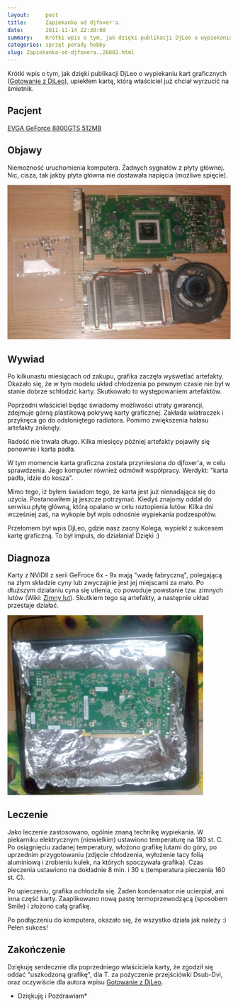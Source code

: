 ```yaml
---
layout:     post
title:      Zapiekanka od djfoxer'a.
date:       2011-11-14 22:30:00
summary:    Krótki wpis o tym, jak dzięki publikacji DjLeo o wypiekaniu kart graficznych (Gotowanie z DjLeo), upiekłem kartę, którą właściciel już chciał wyrzucić na śmietnik.PacjentEVGA GeForce 8800GTS 512MBObjawyNiemożność uruchomienia komputera. Żadnych sygnałów z płyty głównej. Nic, cisza, tak jakby płyta główna nie dostawała napięcia (możliwe spięcie). WywiadPo kilkunastu miesiącach od zakupu, grafika za...
categories: sprzęt porady hobby
slug: Zapiekanka-od-djfoxera.,28802.html
---
```




Krótki wpis o tym, jak dzięki publikacji DjLeo o wypiekaniu kart graficznych ([Gotowanie z DjLeo](http://www.dobreprogramy.pl/DjLeo/Gotowanie-z-DjLeo,28311.html)), upiekłem kartę, którą właściciel już chciał wyrzucić na śmietnik.


## Pacjent


[EVGA GeForce 8800GTS 512MB](http://www.evga.com/articles/382.asp)


## Objawy


Niemożność uruchomienia komputera. Żadnych sygnałów z płyty głównej. Nic, cisza, tak jakby płyta główna nie dostawała napięcia (możliwe spięcie).


![desk](https://raw.githubusercontent.com/djfoxer/djfoxer.github.io/master/_img/2011-11-14-_160_/g_-_608x405_-_-_28802x20111114222330_2.jpg)
 


## Wywiad


Po kilkunastu miesiącach od zakupu, grafika zaczęła wyśwetlać artefakty. Okazało się, że w tym modelu układ chłodzenia po pewnym czasie nie był w stanie dobrze schłodzić karty. Skutkowało to występowaniem artefaktów.

Poprzedni właściciel będąc świadomy możliwości utraty gwarancji, zdejmuje górną plastikową pokrywę karty graficznej. Zakłada wiatraczek i przykręca go do odsłoniętego radiatora. Pomimo zwiększenia hałasu artefakty zniknęły.

Radość nie trwała długo. Kilka miesięcy później artefakty pojawiły się ponownie i karta padła. 

W tym momencie karta graficzna została przyniesiona do djfoxer'a, w celu sprawdzenia. Jego komputer również odmówił współpracy. Werdykt: "karta padła, idzie do kosza".

Mimo tego, iż byłem świadom tego, że karta jest już nienadająca się do użycia. Postanowiłem ją jeszcze potrzymać. Kiedyś znajomy oddał do serwisu płytę główną, którą opalano w celu roztopienia lutów. Kilka dni wcześniej zaś, na wykopie był wpis odnośnie wypiekania podzespołów. 

Przełomem był wpis DjLeo, gdzie nasz zacny Kolega, wypiekł z sukcesem kartę graficzną. To był impuls, do działania! Dzięki :)


## Diagnoza


Karty z NVIDII z serii GeFroce 6x - 9x mają "wadę fabryczną", polegającą na złym składzie cyny lub zwyczajnie jest jej miejscami za mało. Po dłuższym działaniu cyna się utlenia, co powoduje powstanie tzw. zimnych lutów (Wiki: [Zimny lut](http://pl.wikipedia.org/wiki/Zimny_lut)). Skutkiem tego są artefakty, a następnie układ przestaje działać.


![desk](https://raw.githubusercontent.com/djfoxer/djfoxer.github.io/master/_img/2011-11-14-_160_/g_-_608x405_-_-_28802x20111114222330_1.jpg)
 


## Leczenie


Jako leczenie zastosowano, ogólnie znaną technikę wypiekania. W piekarniku elektrycznym (niewielkim) ustawiono temperaturę na 180 st. C. Po osiągnięciu zadanej temperatury, włożono grafikę lutami do góry, po uprzednim przygotowaniu (zdjęcie chłodzenia, wyłożenie tacy folią aluminiową i zrobieniu kulek, na których spoczywała grafika). Czas pieczenia ustawiono na dokładnie 8 min. i 30 s (temperatura pieczenia 160 st. C). 

Po upieczeniu, grafika ochłodziła się. Żaden kondensator nie ucierpiał, ani inna część karty. Zaaplikowano nową pastę termoprzewodzącą (sposobem Smile) i złożono całą grafikę.

Po podłączeniu do komputera, okazało się, że wszystko działa jak należy :) Pełen sukces!


## Zakończenie


Dziękuję serdecznie dla poprzedniego właściciela karty, że zgodził się oddać "uszkodzoną grafikę", dla T. za pożyczenie przejściówki Dsub-Dvi, oraz oczywiście dla autora wpisu [Gotowanie z DjLeo](http://www.dobreprogramy.pl/DjLeo/Gotowanie-z-DjLeo,28311.html). 

 * Dziękuję i Pozdrawiam* 